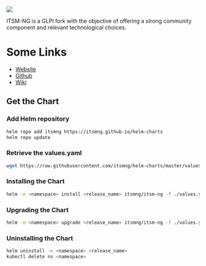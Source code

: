 
![](https://static.wixstatic.com/media/e5b7d4_f67ff8c629844818a6e3e43550cb1e17~mv2.png/v1/fill/w_348,h_122,al_c,q_85,usm_0.66_1.00_0.01,enc_auto/Original%20on%20Transparent.png)

ITSM-NG is a GLPI fork with the objective of offering a strong community component and relevant technological choices.

# Some Links

  - [Website](https://www.itsm-ng.com)
  - [Github](https://github.com/itsmng)
  - [Wiki](https://wiki.itsm-ng.org)

## Get the Chart

### Add Helm repository

```bash
helm repo add itsmng https://itsmng.github.io/helm-charts
helm repo update
```

### Retrieve the values.yaml 

```bash
wget https://raw.githubusercontent.com/itsmng/helm-charts/master/values.yaml
```

### Installing the Chart

```bash
helm -n <namespace> install <release_name> itsmng/itsm-ng -f ./values.yaml --create-namespace
```

### Upgrading the Chart

```bash
helm -n <namespace> upgrade <release_name> itsmng/itsm-ng -f ./values.yaml
```

### Uninstalling the Chart

```bash
helm uninstall -n <namespace> <release_name>
kubectl delete ns <namespace>
```
